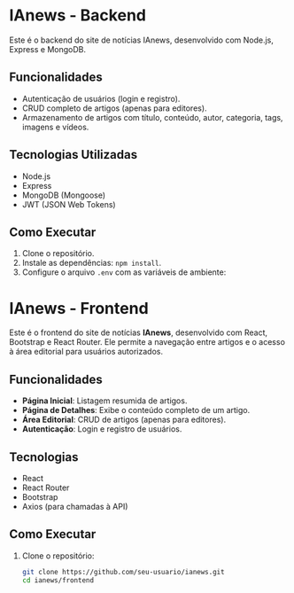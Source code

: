# IAnews - Backend

Este é o backend do site de notícias IAnews, desenvolvido com Node.js, Express e MongoDB.

## Funcionalidades
- Autenticação de usuários (login e registro).
- CRUD completo de artigos (apenas para editores).
- Armazenamento de artigos com título, conteúdo, autor, categoria, tags, imagens e vídeos.

## Tecnologias Utilizadas
- Node.js
- Express
- MongoDB (Mongoose)
- JWT (JSON Web Tokens)

## Como Executar
1. Clone o repositório.
2. Instale as dependências: `npm install`.
3. Configure o arquivo `.env` com as variáveis de ambiente:



# IAnews - Frontend

Este é o frontend do site de notícias **IAnews**, desenvolvido com React, Bootstrap e React Router. Ele permite a navegação entre artigos e o acesso à área editorial para usuários autorizados.

## Funcionalidades
- **Página Inicial**: Listagem resumida de artigos.
- **Página de Detalhes**: Exibe o conteúdo completo de um artigo.
- **Área Editorial**: CRUD de artigos (apenas para editores).
- **Autenticação**: Login e registro de usuários.

## Tecnologias
- React
- React Router
- Bootstrap
- Axios (para chamadas à API)

## Como Executar
1. Clone o repositório:
   ```bash
   git clone https://github.com/seu-usuario/ianews.git
   cd ianews/frontend